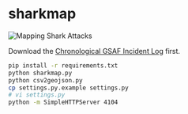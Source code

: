 # sharkmap

![Mapping Shark Attacks](http://blogofrog.com/images/sharks_map.png "Mapping Shark Attacks")

Download the [Chronological GSAF Incident Log](http://www.sharkattackfile.net/spreadsheets/GSAF5.xls) first.

```bash
pip install -r requirements.txt
python sharkmap.py
python csv2geojson.py
cp settings.py.example settings.py
# vi settings.py
python -m SimpleHTTPServer 4104
